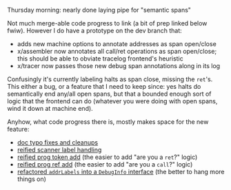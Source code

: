 Thursday morning: nearly done laying pipe for "semantic spans"

Not much merge-able code progress to link (a bit of prep linked below fwiw).
However I do have a prototype on the dev branch that:
- adds new machine options to annotate addresses as span open/close
- x/assembler now annotates all call/ret operations as span open/close; this
  should be able to obviate tracelog frontend's heuristic
- x/tracer now passes those new debug span annotations along in its log

Confusingly it's currently labeling halts as span close, missing the `ret`'s.
This either a bug, or a feature that I need to keep since: yes halts do
semantically end any/all open spans, but that a bounded enough sort of logic
that the frontend can do (whatever you were doing with open spans, wind it down
at machine end).

Anyhow, what code progress there is, mostly makes space for the new feature:
- [doc typo fixes and cleanups][b1146332]
- [reified scanner label handling][5a2509b3]
- [reified prog token add][4fbe3868] (the easier to add "are you a `ret`?" logic)
- [reified prog ref add][bb85de72] (the easier to add "are you a `call`?" logic)
- [refactored `addrLabels` into a `DebugInfo` interface][d945da97] (the better to hang more things on)

[b1146332]: https:/github.com/jcorbin/stackvm/commit/b114633233cf5f665f97202a739eb30e6edc7423
[5a2509b3]: https:/github.com/jcorbin/stackvm/commit/5a2509b3de328fb13183530bf322ce24ee06cf1e
[4fbe3868]: https:/github.com/jcorbin/stackvm/commit/4fbe38682483c5059c530f35c4779ae89b7865a5
[bb85de72]: https:/github.com/jcorbin/stackvm/commit/bb85de72566eb72e70e57e4c6c68d4e6236a7998
[d945da97]: https:/github.com/jcorbin/stackvm/commit/d945da97a00078957de7caf6f5a926de2973ac1c
